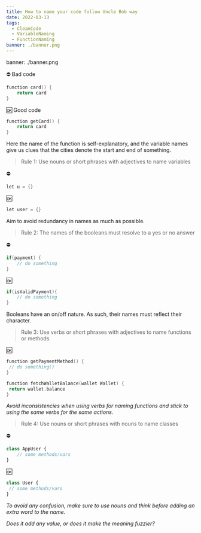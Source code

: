 ```yaml
---
title: How to name your code follow Uncle Bob way
date: 2022-03-13
tags:
  - CleanCode
  - VariableNaming
  - FunctionNaming
banner: ./banner.png
---
```


banner: ./banner.png

⛔ Bad code

```go
function card() {
    return card
}
```

🆗 Good code

```go
function getCard() {
    return card
}
```

Here the name of the function is self-explanatory, and the variable names give us clues that the cities denote the start and end of something.

> Rule 1: Use nouns or short phrases with adjectives to name variables

⛔ 
```go
let u = {}
```

🆗 

```go
let user = {}
```
Aim to avoid redundancy in names as much as possible.

> Rule 2: The names of the booleans must resolve to a yes or no answer

⛔
```go
if(payment) {
	// do something
}
```
🆗 
```go
if(isValidPayment){
	// do something
}
```
Booleans have an on/off nature. As such, their names must reflect their character.

> Rule 3: Use verbs or short phrases with adjectives to name functions or methods

🆗
```go
function getPaymentMethod() {
 // do something()
}

function fetchWalletBalance(wallet Wallet) {
 return wallet.balance
}
```
*Avoid inconsistencies when using verbs for naming functions and stick to using the same verbs for the same actions.*

> Rule 4: Use nouns or short phrases with nouns to name classes

⛔
```javascript
class AppUser {
	// some methods/vars
}
```
🆗
```javascript
class User {
 // some methods/vars
}
```
*To avoid any confusion, make sure to use nouns and think before adding an extra word to the name.*

*Does it add any value, or does it make the meaning fuzzier?*

